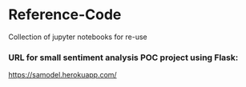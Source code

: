 # Reference-Code
Collection of jupyter notebooks for re-use

### URL for small sentiment analysis POC project using Flask:

https://samodel.herokuapp.com/
